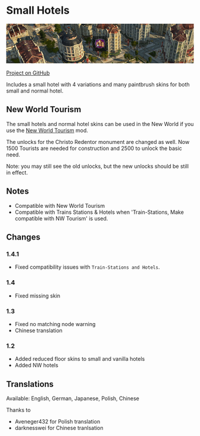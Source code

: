 # Small Hotels

![](./banner.png)

[Project on GitHub](https://github.com/jakobharder/anno-1800-jakobs-mods)

Includes a small hotel with 4 variations and many paintbrush skins for both small and normal hotel.

## New World Tourism

The small hotels and normal hotel skins can be used in the New World if you use the [New World Tourism](https://github.com/anno-mods/New-World-Tourism) mod.

The unlocks for the Christo Redentor monument are changed as well.
Now 1500 Tourists are needed for construction and 2500 to unlock the basic need.

Note: you may still see the old unlocks, but the new unlocks should be still in effect.

## Notes

- Compatible with New World Tourism
- Compatible with Trains Stations & Hotels when 'Train-Stations, Make compatible with NW Tourism' is used.

## Changes

### 1.4.1

- Fixed compatibility issues with `Train-Stations and Hotels`.

### 1.4

- Fixed missing skin

### 1.3

- Fixed no matching node warning 
- Chinese translation

### 1.2

- Added reduced floor skins to small and vanilla hotels
- Added NW hotels

## Translations

Available: English, German, Japanese, Polish, Chinese

Thanks to
- Aveneger432 for Polish translation
- darknesswei for Chinese tranlsation
